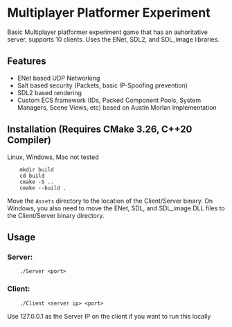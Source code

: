 # Multiplayer Platformer Experiment

Basic Multiplayer platformer experiment game that has an auhoritative server, supports 10 clients. Uses the ENet, SDL2, and SDL_image libraries.

## Features
- ENet based UDP Networking 
- Salt based security (Packets, basic IP-Spoofing prevention)
- SDL2 based rendering
- Custom ECS framework (IDs, Packed Component Pools, System Managers, Scene Views,  etc) based on Austin Morlan Implementation

## Installation (Requires CMake 3.26, C++20 Compiler)

Linux, Windows, Mac not tested
```
    mkdir build
    cd build
    cmake -S .. 
    cmake --build .
```
Move the ```Assets``` directory to the location of the Client/Server binary.
On Windows, you also need to move the ENet, SDL, and SDL_image DLL files to the Client/Server binary directory.

## Usage
### Server: 
``` 
    ./Server <port>
```
### Client:
``` 
    ./Client <server ip> <port>
```
Use 127.0.0.1 as the Server IP on the client if you want to run this locally
